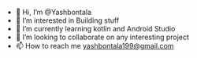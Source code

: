 - 👋 Hi, I’m @Yashbontala
- 👀 I’m interested in Building stuff
- 🌱 I’m currently learning kotlin and Android Studio
- 💞️ I’m looking to collaborate on any interesting project
- 📫 How to reach me yashbontala199@gmail.com

<!---
Yashbontala/Yashbontala is a ✨ special ✨ repository because its `README.md` (this file) appears on your GitHub profile.
You can click the Preview link to take a look at your changes.
--->
